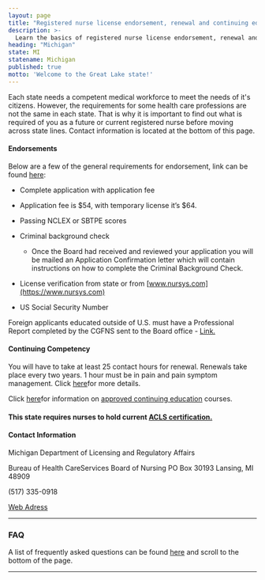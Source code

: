 ```yaml
---
layout: page
title: "Registered nurse license endorsement, renewal and continuing education in Michigan | ACLS Training Center"
description: >-
  Learn the basics of registered nurse license endorsement, renewal and continuing education in Michigan.
heading: "Michigan"
state: MI
statename: Michigan
published: true
motto: 'Welcome to the Great Lake state!'
---
```


Each state needs a competent medical workforce to meet the needs of it's
citizens. However, the requirements for some health care professions are
not the same in each state. That is why it is important to find out what
is required of you as a future or current registered nurse before moving
across state lines. Contact information is located at the bottom of this
page.

#### Endorsements

Below are a few of the general requirements for endorsement, link can be
found
[here](https://www.michigan.gov/documents/lara/Nursing_517651_7.pdf):

-   Complete application with application fee

-   Application fee is \$54, with temporary license it’s \$64.

-   Passing NCLEX or SBTPE scores

-   Criminal background check

    -   Once the Board had received and reviewed your application you
        will be mailed an Application Confirmation letter which will
        contain instructions on how to complete the Criminal Background
        Check.

-   License verification from state or from
    [www.nursys.com](https://www.nursys.com)

-   US Social Security Number

Foreign applicants educated outside of U.S. must have a Professional
Report completed by the CGFNS sent to the Board office -
[Link.](https://www.cgfns.org/)

#### Continuing Competency

You will have to take at least 25 contact hours for renewal. Renewals
take place every two years. 1 hour must be in pain and pain symptom
management. Click
[here](https://www.Michigan.gov/documents/lara/LARA_Nursing_CE_Brochure_5-11_376431_7.pdf)for
more details.

Click
[here](https://www.michigan.gov/mdhhs/0,5885,7-339-73970_5093_28508-326590--,00.html)for
information on [approved continuing
education](https://www.michigan.gov/mdhhs/0,5885,7-339-73970_5093_28508-326590--,00.html)
courses.

#### This state requires nurses to hold current [ACLS certification.](https://www.acls.net/michigan-acls-pals-bls.htm)

#### Contact Information

Michigan Department of Licensing and Regulatory Affairs

Bureau of Health CareServices
Board of Nursing
PO Box 30193
Lansing, MI 48909

​(517) 335-0918

[Web
Adress](https://www.michigan.gov/lara/0,4601,7-154-72600_72603_27529_27542---,00.html)

* * * * *

### FAQ

A list of frequently asked questions can be found
[here](https://www.michigan.gov/lara/0,4601,7-154-35299_63294_27529_27542---,00.html)
and scroll to the bottom of the page.

* * * * *

